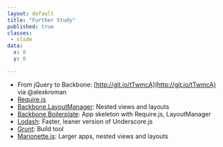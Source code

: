 ```yaml
---
layout: default
title: "Further Study"
published: true
classes:
 - slide
data:
  x: 0
  y: 0

---
```

* From jQuery to Backbone: [http://git.io/tTwmcA](http://git.io/tTwmcA) via @alexkroman
* [Require.js](http://requirejs.org/)
* [Backbone.LayoutManager](https://github.com/tbranyen/backbone.layoutmanager): Nested views and layouts
* [Backbone Boilerplate](https://github.com/tbranyen/backbone-boilerplate): App skeleton with Require.js, LayoutManager
* [Lodash](https://github.com/bestiejs/lodash): Faster, leaner version of Underscore.js
* [Grunt](http://gruntjs.com/): Build tool
* [Marionette.js](http://marionettejs.com/): Larger apps, nested views and layouts
